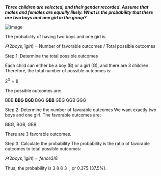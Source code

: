 ***Three children are selected, and
their gender recorded. Assume that males and females
are equally likely. What is the probability that there are
two boys and one girl in the group?***

![image](https://github.com/user-attachments/assets/9baea3f5-b88a-4ccf-921e-eee4ce5faf90)

The probability of having two boys and one girl is:

$𝑃(2 boys, 1 girl)$ = Number of favorable outcomes / Total possible outcomes

Step 1: Determine the total possible outcomes

Each child can either be a boy (B) or a girl (G), and there are 3 children. Therefore, the total number of possible outcomes is:

$2^3 = 8$

The possible outcomes are:

BBB
**BBG**
**BGB**
BGG
**GBB**
GBG
GGB
GGG

Step 2: Determine the number of favorable outcomes
We want exactly two boys and one girl. The favorable outcomes are:

BBG, BGB, GBB

There are 3 favorable outcomes.

Step 3: Calculate the probability
The probability is the ratio of favorable outcomes to total possible outcomes:

$𝑃(2 boys, 1 girl) = fence{3/8}$
​
 
Thus, the probability is 
3
8
8
3
​
 , or 0.375 (37.5%).
